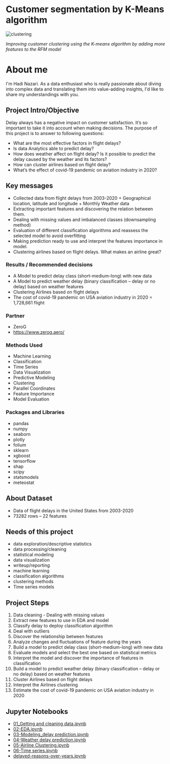 
# Customer segmentation by K-Means algorithm

![clustering](https://global-uploads.webflow.com/60af0e831a8c29b653fff5ff/611573bac7137d94a73a99e6_Market-Segmentation_Featured-1140x768%402x-80-min.jpeg)

*Improving customer clustering using the K-means algorithm by adding more features to the RFM model*

# About me
I'm Hadi Nazari. As a data enthusiast who is really passionate about diving into complex data and translating them into value-adding insights, I'd like to 
share my understandings with you.

## Project Intro/Objective
Delay always has a negative impact on customer satisfaction. It’s so important to take it into account when making decisions.
The purpose of this project is to answer to following questions:
* What are the most effective factors in flight delays?
* Is data Analytics able to predict delay?
* How does weather affect on flight delay? Is it possible to predict the delay caused by the weather and its factors?
* How can cluster airlines based on flight delay?
* What’s the effect of covid-19 pandemic on aviation industry in 2020?

## Key messages 
* Collected data from flight delays from 2003-2020 + Geographical location, latitude and longitude + Monthly Weather data
* Extracting important features and discovering the relation between them. 
* Dealing with missing values and imbalanced classes (downsampling method)
* Evaluation of different classification algorithms  and reassess the selected model to avoid overfitting
* Making prediction ready to use and interpret the features importance in model.
* Clustering airlines based on flight delays. What makes an airline great?

### Results / Recommended decisions
* A Model to predict delay class (short-medium-long) with new data
* A Model to predict weather delay (binary classification – delay or no delay) based on weather features   
* Clustering Airlines based on flight delays
* The cost of covid-19 pandemic on USA aviation industry in 2020  = 1,728,661 flight

### Partner
* ZeroG
* https://www.zerog.aero/

### Methods Used
* Machine Learning
* Classification
* Time Series
* Data Visualization
* Predictive Modeling
* Clustering
* Parallel Coordinates
* Feature Importance 
* Model Evaluation

### Packages and Libraries
* pandas
* numpy
* seaborn
* plotly
* folium
* sklearn
* xgboost
* tensorflow 
* shap
* scipy
* statsmodels
* meteostat


## About Dataset
- Data of flight delays in the United States from 2003-2020
- 73282 rows – 22 features

## Needs of this project

- data exploration/descriptive statistics
- data processing/cleaning
- statistical modeling
- data visualization
- writeup/reporting
- machine learning
- classification algorithms
- clustering methods
- Time series models

## Project Steps

1. Data cleaning - Dealing with missing values  
2. Extract new features to use in EDA and model
3. Classify delay to deploy classification algorithm
4. Deal with outliers
5. Discover the relationship between features
6. Analyze changes and fluctuations of feature during the years
7. Build a model to predict delay class (short-medium-long) with new data
8. Evaluate models and select the best one based on statistical metrics
9. Interpret the model and discover the importance of features in classification
10. Build a model to predict weather delay (binary classification – delay or no delay) based on weather features   
11. Cluster Airlines based on flight delays
12. Interpret the Airlines clustering 
13. Estimate the cost of covid-19 pandemic on USA aviation industry in 2020


## Jupyter Notebooks
* [01_Getting and cleaning data.ipynb](https://github.com/HadiNazari920804/Delayed_Flights/blob/main/01_Getting%20and%20cleaning%20data.ipynb)
* [02-EDA.ipynb](https://github.com/HadiNazari920804/Delayed_Flights/blob/main/02-EDA.ipynb)
* [03-Modeling_delay prediction.ipynb](https://github.com/HadiNazari920804/Delayed_Flights/blob/main/03-Modeling_delay%20prediction.ipynb)
* [04-Weather delay prediction.ipynb](https://github.com/HadiNazari920804/Delayed_Flights/blob/main/04-Weather%20delay%20prediction.ipynb)
* [05-Airline Clustering.ipynb](https://github.com/HadiNazari920804/Delayed_Flights/blob/main/05-Airline%20Clustering.ipynb)
* [06-Time series.ipynb](https://github.com/HadiNazari920804/Delayed_Flights/blob/main/06-Time%20series.ipynb)
* [delayed-reasons-over-years.ipynb](https://github.com/HadiNazari920804/Delayed_Flights/blob/main/delayed-reasons-over-years.ipynb)
